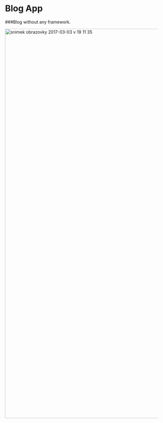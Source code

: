 # Blog App
###Blog without any framework.

<img width="1280" alt="snimek obrazovky 2017-03-03 v 19 11 35" src="https://cloud.githubusercontent.com/assets/16507635/23563042/52a6e502-0045-11e7-91aa-cb20be914c2e.png">

